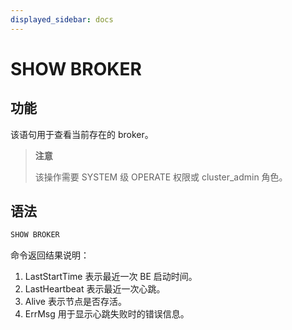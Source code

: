 ```yaml
---
displayed_sidebar: docs
---
```


# SHOW BROKER

## 功能

该语句用于查看当前存在的 broker。

> **注意**
>
> 该操作需要 SYSTEM 级 OPERATE 权限或 cluster_admin 角色。

## 语法

```sql
SHOW BROKER
```

命令返回结果说明：

1. LastStartTime 表示最近一次 BE 启动时间。
2. LastHeartbeat 表示最近一次心跳。
3. Alive 表示节点是否存活。
4. ErrMsg 用于显示心跳失败时的错误信息。
